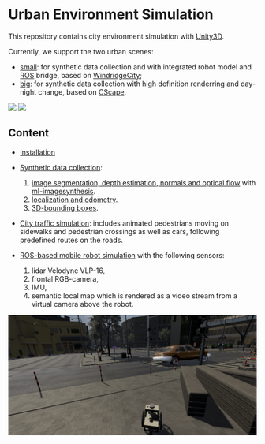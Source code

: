# Urban Environment Simulation

This repository contains city environment simulation with [Unity3D](https://unity.com/).

Currently, we support the two urban scenes:
- [small](https://github.com/RuslanAgishev/ImageSynthUnity):
    for synthetic data collection and with integrated robot model and
    [ROS](https://www.ros.org/) bridge,
    based on [WindridgeCity](https://assetstore.unity.com/packages/3d/environments/roadways/windridge-city-132222);
- [big](https://gitlab.com/vedu/cscape):
    for synthetic data collection with high definition renderring and day-night change,
    based on [CScape](https://assetstore.unity.com/packages/tools/modeling/cscape-city-system-86716).

<img src="figures/pedestrians.gif"> <img src="figures/city_traffic.gif">

## Content

- [Installation](docs/INSTALL.md)

- [Synthetic data collection](docs/SynthDataCollection.md):
    1. [image segmentation, depth estimation, normals and optical flow](docs/SynthDataCollection.md#what-does-it-do)
       with [ml-imagesynthesis](https://bitbucket.org/Unity-Technologies/ml-imagesynthesis/src/master/).
    2. [localization and odometry](docs/SynthDataCollection.md#localization-and-odometry-data-logging).
    3. [3D-bounding boxes](docs/SynthDataCollection.md#3d-object-detection).

- [City traffic simulation](docs/CittyTrafficSimulation.md):
    includes animated pedestrians moving on sidewalks and pedestrian crossings as well as cars, following predefined
    routes on the roads.

- [ROS-based mobile robot simulation](https://github.com/RuslanAgishev/ImageSynthUnity/blob/planning/README.md) with the following sensors:
    1. lidar Velodyne VLP-16,
    2. frontal RGB-camera,
    3. IMU,
    4. semantic local map which is rendered as a video stream from a virtual camera above the robot.

<img src="figures/robot_model.png"/>
